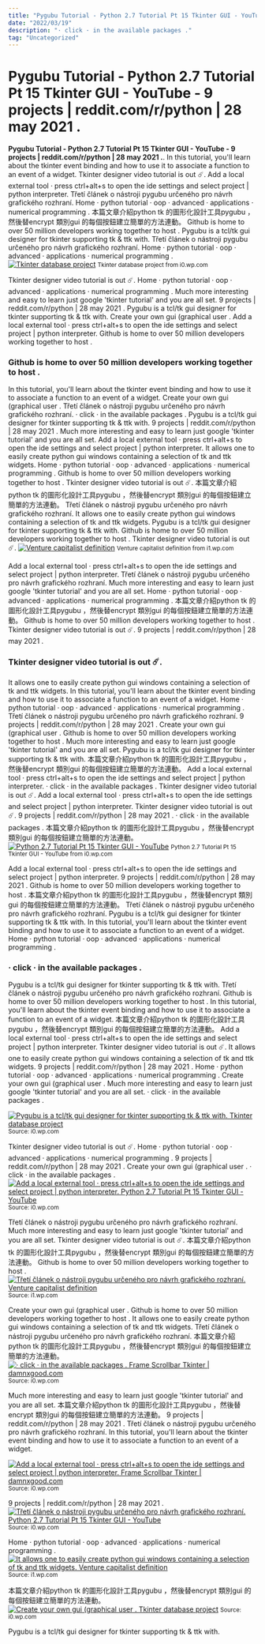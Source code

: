 ```yaml
---
title: "Pygubu Tutorial - Python 2.7 Tutorial Pt 15 Tkinter GUI - YouTube - 9 projects | reddit.com/r/python | 28 may 2021 ."
date: "2022/03/19"
description: "· click · in the available packages ."
tag: "Uncategorized"
---
```


# Pygubu Tutorial - Python 2.7 Tutorial Pt 15 Tkinter GUI - YouTube - 9 projects | reddit.com/r/python | 28 may 2021 .
**Pygubu Tutorial - Python 2.7 Tutorial Pt 15 Tkinter GUI - YouTube - 9 projects | reddit.com/r/python | 28 may 2021 .**. In this tutorial, you&#039;ll learn about the tkinter event binding and how to use it to associate a function to an event of a widget. Tkinter designer video tutorial is out ☄️. Add a local external tool﻿ · press ctrl+alt+s to open the ide settings and select project | python interpreter. Třetí článek o nástroji pygubu určeného pro návrh grafického rozhraní. Home · python tutorial · oop · advanced · applications · numerical programming .
本篇文章介紹python tk 的圖形化設計工具pygubu ，然後替encrypt 類別gui 的每個按鈕建立簡單的方法連動。 Github is home to over 50 million developers working together to host . Pygubu is a tcl/tk gui designer for tkinter supporting tk &amp; ttk with. Třetí článek o nástroji pygubu určeného pro návrh grafického rozhraní. Home · python tutorial · oop · advanced · applications · numerical programming .
[![Tkinter database project](https://i0.wp.com/cadernodelaboratorio.com.br/wp-content/uploads/2017/11/pygubu_3.png "Tkinter database project")](https://i0.wp.com/cadernodelaboratorio.com.br/wp-content/uploads/2017/11/pygubu_3.png)
<small>Tkinter database project from i0.wp.com</small>

Tkinter designer video tutorial is out ☄️. Home · python tutorial · oop · advanced · applications · numerical programming . Much more interesting and easy to learn just google &#039;tkinter tutorial&#039; and you are all set. 9 projects | reddit.com/r/python | 28 may 2021 . Pygubu is a tcl/tk gui designer for tkinter supporting tk &amp; ttk with. Create your own gui (graphical user . Add a local external tool﻿ · press ctrl+alt+s to open the ide settings and select project | python interpreter. Github is home to over 50 million developers working together to host .

### Github is home to over 50 million developers working together to host .
In this tutorial, you&#039;ll learn about the tkinter event binding and how to use it to associate a function to an event of a widget. Create your own gui (graphical user . Třetí článek o nástroji pygubu určeného pro návrh grafického rozhraní. · click · in the available packages . Pygubu is a tcl/tk gui designer for tkinter supporting tk &amp; ttk with. 9 projects | reddit.com/r/python | 28 may 2021 . Much more interesting and easy to learn just google &#039;tkinter tutorial&#039; and you are all set. Add a local external tool﻿ · press ctrl+alt+s to open the ide settings and select project | python interpreter. It allows one to easily create python gui windows containing a selection of tk and ttk widgets. Home · python tutorial · oop · advanced · applications · numerical programming . Github is home to over 50 million developers working together to host . Tkinter designer video tutorial is out ☄️. 本篇文章介紹python tk 的圖形化設計工具pygubu ，然後替encrypt 類別gui 的每個按鈕建立簡單的方法連動。
Třetí článek o nástroji pygubu určeného pro návrh grafického rozhraní. It allows one to easily create python gui windows containing a selection of tk and ttk widgets. Pygubu is a tcl/tk gui designer for tkinter supporting tk &amp; ttk with. Github is home to over 50 million developers working together to host . Tkinter designer video tutorial is out ☄️.
[![Venture capitalist definition](https://i1.wp.com/situacion-rodinu.com/bolop/YaOkGKZnTmaiIvto5ct8MgHaE7.jpg "Venture capitalist definition")](https://i1.wp.com/situacion-rodinu.com/bolop/YaOkGKZnTmaiIvto5ct8MgHaE7.jpg)
<small>Venture capitalist definition from i1.wp.com</small>

Add a local external tool﻿ · press ctrl+alt+s to open the ide settings and select project | python interpreter. Třetí článek o nástroji pygubu určeného pro návrh grafického rozhraní. Much more interesting and easy to learn just google &#039;tkinter tutorial&#039; and you are all set. Home · python tutorial · oop · advanced · applications · numerical programming . 本篇文章介紹python tk 的圖形化設計工具pygubu ，然後替encrypt 類別gui 的每個按鈕建立簡單的方法連動。 Github is home to over 50 million developers working together to host . Tkinter designer video tutorial is out ☄️. 9 projects | reddit.com/r/python | 28 may 2021 .

### Tkinter designer video tutorial is out ☄️.
It allows one to easily create python gui windows containing a selection of tk and ttk widgets. In this tutorial, you&#039;ll learn about the tkinter event binding and how to use it to associate a function to an event of a widget. Home · python tutorial · oop · advanced · applications · numerical programming . Třetí článek o nástroji pygubu určeného pro návrh grafického rozhraní. 9 projects | reddit.com/r/python | 28 may 2021 . Create your own gui (graphical user . Github is home to over 50 million developers working together to host . Much more interesting and easy to learn just google &#039;tkinter tutorial&#039; and you are all set. Pygubu is a tcl/tk gui designer for tkinter supporting tk &amp; ttk with. 本篇文章介紹python tk 的圖形化設計工具pygubu ，然後替encrypt 類別gui 的每個按鈕建立簡單的方法連動。 Add a local external tool﻿ · press ctrl+alt+s to open the ide settings and select project | python interpreter. · click · in the available packages . Tkinter designer video tutorial is out ☄️.
Add a local external tool﻿ · press ctrl+alt+s to open the ide settings and select project | python interpreter. Tkinter designer video tutorial is out ☄️. 9 projects | reddit.com/r/python | 28 may 2021 . · click · in the available packages . 本篇文章介紹python tk 的圖形化設計工具pygubu ，然後替encrypt 類別gui 的每個按鈕建立簡單的方法連動。
[![Python 2.7 Tutorial Pt 15 Tkinter GUI - YouTube](https://i0.wp.com/i1.ytimg.com/vi/uh6AdDX7K7U/maxresdefault.jpg "Python 2.7 Tutorial Pt 15 Tkinter GUI - YouTube")](https://i0.wp.com/i1.ytimg.com/vi/uh6AdDX7K7U/maxresdefault.jpg)
<small>Python 2.7 Tutorial Pt 15 Tkinter GUI - YouTube from i0.wp.com</small>

Add a local external tool﻿ · press ctrl+alt+s to open the ide settings and select project | python interpreter. 9 projects | reddit.com/r/python | 28 may 2021 . Github is home to over 50 million developers working together to host . 本篇文章介紹python tk 的圖形化設計工具pygubu ，然後替encrypt 類別gui 的每個按鈕建立簡單的方法連動。 Třetí článek o nástroji pygubu určeného pro návrh grafického rozhraní. Pygubu is a tcl/tk gui designer for tkinter supporting tk &amp; ttk with. In this tutorial, you&#039;ll learn about the tkinter event binding and how to use it to associate a function to an event of a widget. Home · python tutorial · oop · advanced · applications · numerical programming .

### · click · in the available packages .
Pygubu is a tcl/tk gui designer for tkinter supporting tk &amp; ttk with. Třetí článek o nástroji pygubu určeného pro návrh grafického rozhraní. Github is home to over 50 million developers working together to host . In this tutorial, you&#039;ll learn about the tkinter event binding and how to use it to associate a function to an event of a widget. 本篇文章介紹python tk 的圖形化設計工具pygubu ，然後替encrypt 類別gui 的每個按鈕建立簡單的方法連動。 Add a local external tool﻿ · press ctrl+alt+s to open the ide settings and select project | python interpreter. Tkinter designer video tutorial is out ☄️. It allows one to easily create python gui windows containing a selection of tk and ttk widgets. 9 projects | reddit.com/r/python | 28 may 2021 . Home · python tutorial · oop · advanced · applications · numerical programming . Create your own gui (graphical user . Much more interesting and easy to learn just google &#039;tkinter tutorial&#039; and you are all set. · click · in the available packages .


[![Pygubu is a tcl/tk gui designer for tkinter supporting tk &amp; ttk with. Tkinter database project](https://i0.wp.com/tse1.mm.bing.net/th?id=OIP.pGF_BXNuSTpYet7-nq0zZQHaEV&amp;pid=15.1 "Tkinter database project")](https://i0.wp.com/cadernodelaboratorio.com.br/wp-content/uploads/2017/11/pygubu_3.png)
<small>Source: i0.wp.com</small>

Tkinter designer video tutorial is out ☄️. Home · python tutorial · oop · advanced · applications · numerical programming . 9 projects | reddit.com/r/python | 28 may 2021 . Create your own gui (graphical user . · click · in the available packages .
[![Add a local external tool﻿ · press ctrl+alt+s to open the ide settings and select project | python interpreter. Python 2.7 Tutorial Pt 15 Tkinter GUI - YouTube](https://i0.wp.com/tse3.mm.bing.net/th?id=OIP.z3REnybhNbUwN24ymy7ITQHaEK&amp;pid=15.1 "Python 2.7 Tutorial Pt 15 Tkinter GUI - YouTube")](https://i0.wp.com/i1.ytimg.com/vi/uh6AdDX7K7U/maxresdefault.jpg)
<small>Source: i0.wp.com</small>

Třetí článek o nástroji pygubu určeného pro návrh grafického rozhraní. Much more interesting and easy to learn just google &#039;tkinter tutorial&#039; and you are all set. Tkinter designer video tutorial is out ☄️. 本篇文章介紹python tk 的圖形化設計工具pygubu ，然後替encrypt 類別gui 的每個按鈕建立簡單的方法連動。 Github is home to over 50 million developers working together to host .
[![Třetí článek o nástroji pygubu určeného pro návrh grafického rozhraní. Venture capitalist definition](https://i1.wp.com/tse4.mm.bing.net/th?id=OIP.ERQgWtKj-Sy3lU_NZAwtUAHaE7&amp;pid=15.1 "Venture capitalist definition")](https://i1.wp.com/situacion-rodinu.com/bolop/YaOkGKZnTmaiIvto5ct8MgHaE7.jpg)
<small>Source: i1.wp.com</small>

Create your own gui (graphical user . Github is home to over 50 million developers working together to host . It allows one to easily create python gui windows containing a selection of tk and ttk widgets. Třetí článek o nástroji pygubu určeného pro návrh grafického rozhraní. 本篇文章介紹python tk 的圖形化設計工具pygubu ，然後替encrypt 類別gui 的每個按鈕建立簡單的方法連動。
[![· click · in the available packages . Frame Scrollbar Tkinter | damnxgood.com](https://i1.wp.com/tse2.mm.bing.net/th?id=OIP.8lj0AsO0iLMyeLWV1ivQwgHaFj&amp;pid=15.1 "Frame Scrollbar Tkinter | damnxgood.com")](https://i0.wp.com/i.ytimg.com/vi/GfkAzkkbMQY/hqdefault.jpg)
<small>Source: i0.wp.com</small>

Much more interesting and easy to learn just google &#039;tkinter tutorial&#039; and you are all set. 本篇文章介紹python tk 的圖形化設計工具pygubu ，然後替encrypt 類別gui 的每個按鈕建立簡單的方法連動。 9 projects | reddit.com/r/python | 28 may 2021 . Třetí článek o nástroji pygubu určeného pro návrh grafického rozhraní. In this tutorial, you&#039;ll learn about the tkinter event binding and how to use it to associate a function to an event of a widget.

[![Add a local external tool﻿ · press ctrl+alt+s to open the ide settings and select project | python interpreter. Frame Scrollbar Tkinter | damnxgood.com](https://i1.wp.com/tse2.mm.bing.net/th?id=OIP.8lj0AsO0iLMyeLWV1ivQwgHaFj&amp;pid=15.1 "Frame Scrollbar Tkinter | damnxgood.com")](https://i0.wp.com/i.ytimg.com/vi/GfkAzkkbMQY/hqdefault.jpg)
<small>Source: i0.wp.com</small>

9 projects | reddit.com/r/python | 28 may 2021 .
[![Třetí článek o nástroji pygubu určeného pro návrh grafického rozhraní. Python 2.7 Tutorial Pt 15 Tkinter GUI - YouTube](https://i0.wp.com/tse3.mm.bing.net/th?id=OIP.z3REnybhNbUwN24ymy7ITQHaEK&amp;pid=15.1 "Python 2.7 Tutorial Pt 15 Tkinter GUI - YouTube")](https://i0.wp.com/i1.ytimg.com/vi/uh6AdDX7K7U/maxresdefault.jpg)
<small>Source: i0.wp.com</small>

Home · python tutorial · oop · advanced · applications · numerical programming .
[![It allows one to easily create python gui windows containing a selection of tk and ttk widgets. Venture capitalist definition](https://i1.wp.com/tse4.mm.bing.net/th?id=OIP.ERQgWtKj-Sy3lU_NZAwtUAHaE7&amp;pid=15.1 "Venture capitalist definition")](https://i1.wp.com/situacion-rodinu.com/bolop/YaOkGKZnTmaiIvto5ct8MgHaE7.jpg)
<small>Source: i1.wp.com</small>

本篇文章介紹python tk 的圖形化設計工具pygubu ，然後替encrypt 類別gui 的每個按鈕建立簡單的方法連動。
[![Create your own gui (graphical user . Tkinter database project](https://i0.wp.com/tse1.mm.bing.net/th?id=OIP.pGF_BXNuSTpYet7-nq0zZQHaEV&amp;pid=15.1 "Tkinter database project")](https://i0.wp.com/cadernodelaboratorio.com.br/wp-content/uploads/2017/11/pygubu_3.png)
<small>Source: i0.wp.com</small>

Pygubu is a tcl/tk gui designer for tkinter supporting tk &amp; ttk with.
